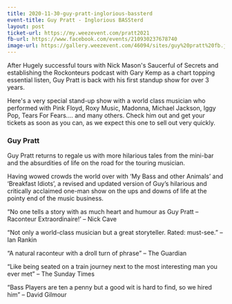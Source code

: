 ```yaml
---
title: 2020-11-30-guy-pratt-inglorious-bassterd
event-title: Guy Pratt - Inglorious BASSterd
layout: post
ticket-url: https://my.weezevent.com/pratt2021
fb-url: https://www.facebook.com/events/210930237678740
image-url: https://gallery.weezevent.com/46094/sites/guy%20pratt%20fb.jpg
---
```

After Hugely successful tours with Nick Mason's Saucerful of Secrets and establishing the Rockonteurs podcast with Gary Kemp as a chart topping essential listen, Guy Pratt is back with his first standup show for over 3 years.  

Here's a very special stand-up show with a world class musician who performed with Pink Floyd, Roxy Music, Madonna, Michael Jackson, Iggy Pop, Tears For Fears.... and many others. Check him out and get your tickets as soon as you can, as we expect this one to sell out very quickly.
 
### Guy Pratt

Guy Pratt returns to regale us with more hilarious tales from the mini-bar and the absurdities of life on the road for the touring musician.

Having wowed crowds the world over with ‘My Bass and other Animals’ and ‘Breakfast Idiots’, a revised and updated version of Guy’s hilarious and critically acclaimed one-man show on the ups and downs of life at the pointy end of the music business. 

“No one tells a story with as much heart and humour as Guy Pratt – Raconteur Extraordinaire!’ – Nick Cave

“Not only a world-class musician but a great storyteller.  Rated: must-see.” – Ian Rankin

“A natural raconteur with a droll turn of phrase” – The Guardian

“Like being seated on a train journey next to the most interesting man you ever met” – The Sunday Times

“Bass Players are ten a penny but a good wit is hard to find, so we hired him” – David Gilmour
